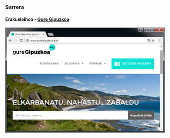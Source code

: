 ### Sarrera
#### Erakusleihoa - [Gure Gipuzkoa](http://www.guregipuzkoa.eus/)

![](assets/example-2.png)
